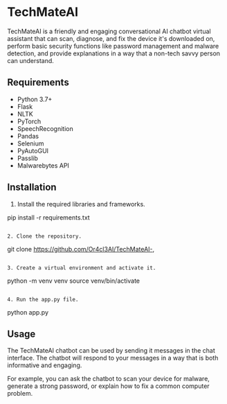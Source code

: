 # TechMateAI

TechMateAI is a friendly and engaging conversational AI chatbot virtual assistant that can scan, diagnose, and fix the device it's downloaded on, perform basic security functions like password management and malware detection, and provide explanations in a way that a non-tech savvy person can understand.

## Requirements

* Python 3.7+
* Flask
* NLTK
* PyTorch
* SpeechRecognition
* Pandas
* Selenium
* PyAutoGUI
* Passlib
* Malwarebytes API

## Installation

1. Install the required libraries and frameworks.


pip install -r requirements.txt
```

2. Clone the repository.

```
git clone https://github.com/Or4cl3AI/TechMateAI-,
```

3. Create a virtual environment and activate it.

```
python -m venv venv
source venv/bin/activate
```

4. Run the app.py file.

```
python app.py


## Usage

The TechMateAI chatbot can be used by sending it messages in the chat interface. The chatbot will respond to your messages in a way that is both informative and engaging.

For example, you can ask the chatbot to scan your device for malware, generate a strong password, or explain how to fix a common computer problem.

